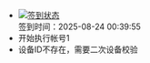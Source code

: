 - [![签到状态](https://github.com/womade/Cloud189-Actions/actions/workflows/main.yml/badge.svg?branch=main)](https://github.com/womade/Cloud189-Actions/actions/workflows/main.yml) <br> 签到时间：2025-08-24 00:39:55
- 开始执行帐号1
- 设备ID不存在，需要二次设备校验
